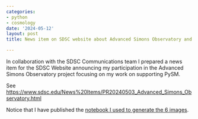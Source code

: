 ```yaml
---
categories:
- python
- cosmology
date: '2024-05-12'
layout: post
title: News item on SDSC website about Advanced Simons Observatory and PySM

---
```


In collaboration with the SDSC Communications team I prepared a news item for the SDSC Website announcing my participation in the Advanced Simons Observatory project focusing on my work on supporting PySM.

See <https://www.sdsc.edu/News%20Items/PR20240503_Advanced_Simons_Observatory.html>

Notice that I have published the [notebook I used to generate the 6 images](./2024-04-12-pysm-figures.ipynb).
